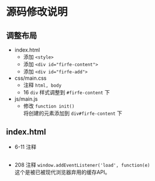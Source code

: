 # 源码修改说明

## 调整布局

- index.html
  - 添加 `<style>`
  - 添加 `<div id="firfe-content">`
  - 添加 `<div id="firfe-add">`
- css/main.css
  - 注释 `html, body`
  - 16 `div` 样式调整到 `#firfe-content` 下
- js/main.js
  - 修改 `function init()`  
    将创建的元素添加到 `div#firfe-content` 下

## index.html

- 6-11 注释

## 
- 208 注释 `window.addEventListener('load', function(e)`  
  这个是被已被现代浏览器弃用的缓存API。
